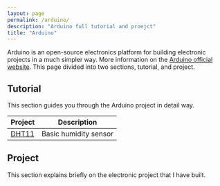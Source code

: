 ```yaml
---
layout: page
permalink: /arduino/
description: "Arduino full tutorial and proejct"
title: "Arduino"
---
```


Arduino is an open-source electronics platform for building electronic projects in a much simpler way. More information on the [Arduino official website](https://www.arduino.cc/). This page divided into two sections, tutorial, and project.

## Tutorial

This section guides you through the Arduino project in detail way. 

Project | Description
--------|------------
[DHT11](https://deskel.github.io/posts/arduino/DHT11) | Basic humidity sensor

## Project

This section explains briefly on the electronic project that I have built.
